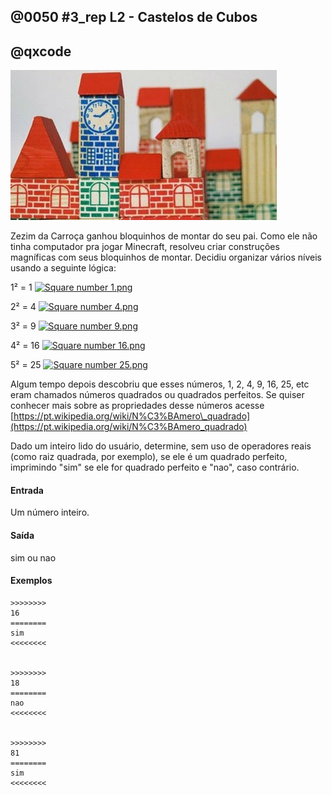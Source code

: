 ## @0050 #3_rep L2 - Castelos de Cubos
## @qxcode

![Resultado de imagem para bloquinhos de montar](capa.jpg)

  

Zezim da Carroça ganhou bloquinhos de montar do seu pai. Como ele não tinha computador pra jogar Minecraft, resolveu criar construções magníficas com seus bloquinhos de montar. Decidiu organizar vários níveis usando a seguinte lógica:

  

1² = 1 [![Square number 1.png](https://upload.wikimedia.org/wikipedia/commons/7/78/Square_number_1.png)](quadrado1.png)  

  

2² = 4 [![Square number 4.png](https://upload.wikimedia.org/wikipedia/commons/e/e1/Square_number_4.png)](quadrado2.png)  

  

3² = 9 [![Square number 9.png](https://upload.wikimedia.org/wikipedia/commons/4/4c/Square_number_9.png)](quadrado9.png)  

  

4² = 16 [![Square number 16.png](https://upload.wikimedia.org/wikipedia/commons/f/f8/Square_number_16.png)](quadrado16.png)  

  

5² = 25 [![Square number 25.png](https://upload.wikimedia.org/wikipedia/commons/0/0a/Square_number_25.png)](quadrado25.png)

  

Algum tempo depois descobriu que esses números, 1, 2, 4, 9, 16, 25, etc eram chamados números quadrados ou quadrados perfeitos. Se quiser conhecer mais sobre as propriedades desse números acesse [https://pt.wikipedia.org/wiki/N%C3%BAmero\_quadrado](https://pt.wikipedia.org/wiki/N%C3%BAmero_quadrado)

  

Dado um inteiro lido do usuário, determine, sem uso de operadores reais  
(como raiz quadrada, por exemplo), se ele é um quadrado perfeito, imprimindo "sim" se ele for quadrado perfeito e "nao", caso contrário.  


#### Entrada

Um número inteiro.  

#### Saída

sim ou nao


#### Exemplos

```
>>>>>>>>
16
========
sim
<<<<<<<<


>>>>>>>> 
18
========
nao
<<<<<<<<
  

>>>>>>>>
81
========
sim
<<<<<<<<

```

<!---

>>>>>>>>
0
========
nao
<<<<<<<<


>>>>>>>>
5
========
nao
<<<<<<<<


>>>>>>>>
1
========
sim
<<<<<<<<


>>>>>>>>
4
========
sim
<<<<<<<<


>>>>>>>>
35
========
nao
<<<<<<<<


>>>>>>>>
140
========
nao
<<<<<<<<


>>>>>>>>
6084
========
sim
<<<<<<<<

--->